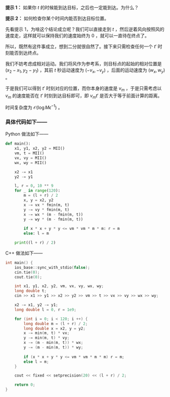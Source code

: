 **提示 1：** 如果你 $t$ 的时候能到达目标，之后也一定能到达。为什么？

**提示 2：** 如何检查你某个时间内能否到达目标位置。

先看提示 1，为啥这个结论成立呢？我们可以直接走到 $t$ ，然后逆着风向按照风的速度走，这样就可以保持我们的速度始终为 $0$ ，就可以一直待在终点了。

所以，既然有这件事成立，想到二分就很自然了。接下来只需检查任何一个 $t'$ 时刻能否到达终点。

我们不妨考虑成相对运动。我们将风作为参考系，则目标点的起始的相对位置是 $(x_2-x_1,y_2-y_1)$ ，其前 $t$ 秒运动速度为 $(-v_x,-v_y)$ ，后面的运动速度为 $(w_x,w_y)$ 。

于是我们可以得到 $t'$ 时刻对应的位置，而你本身的速度是 $v_m$ ，于是只需考虑以 $v_m$ 的速度能否在 $t'$ 时刻到达目标即可，即 $v_mt'$ 是否大于等于前面计算的距离。

时间复杂度为 $\mathcal{O}(\log M\epsilon^{-1})$ 。

### 具体代码如下——

Python 做法如下——

```Python []
def main():
    x1, y1, x2, y2 = MII()
    vm, t = MII()
    vx, vy = MII()
    wx, wy = MII()

    x2 -= x1
    y2 -= y1

    l, r = 0, 10 ** 9
    for _ in range(120):
        m = (l + r) / 2
        x, y = x2, y2
        x -= vx * fmin(m, t)
        y -= vy * fmin(m, t)
        x -= wx * (m - fmin(m, t))
        y -= wy * (m - fmin(m, t))
        
        if x * x + y * y <= vm * vm * m * m: r = m
        else: l = m

    print((l + r) / 2)
```

C++ 做法如下——

```cpp []
int main() {
    ios_base::sync_with_stdio(false);
    cin.tie(0);
    cout.tie(0);

    int x1, y1, x2, y2, vm, vx, vy, wx, wy;
    long double t;
    cin >> x1 >> y1 >> x2 >> y2 >> vm >> t >> vx >> vy >> wx >> wy;

    x2 -= x1, y2 -= y1;
    long double l = 0, r = 1e9;

    for (int i = 0; i < 120; i ++) {
        long double m = (l + r) / 2;
        long double x = x2, y = y2;
        x -= min(m, t) * vx;
        y -= min(m, t) * vy;
        x -= (m - min(m, t)) * wx;
        y -= (m - min(m, t)) * wy;
        
        if (x * x + y * y <= vm * vm * m * m) r = m;
        else l = m;
    }

    cout << fixed << setprecision(20) << (l + r) / 2;

    return 0;
}
```
